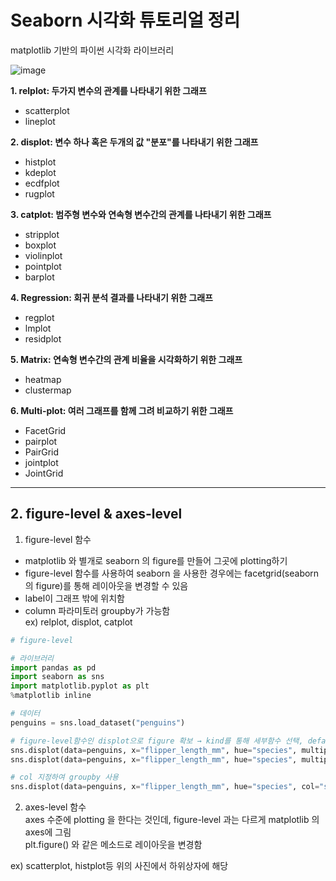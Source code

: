# Seaborn 시각화 튜토리얼 정리
matplotlib 기반의 파이썬 시각화 라이브러리

![image](https://user-images.githubusercontent.com/94737255/218521242-eda45bd8-80e4-4b92-9715-aa954ac50cb9.png)

**1. relplot: 두가지 변수의 관계를 나타내기 위한 그래프**
- scatterplot
- lineplot

**2. displot: 변수 하나 혹은 두개의 값 "분포"를 나타내기 위한 그래프**
- histplot
- kdeplot
- ecdfplot
- rugplot

**3. catplot: 범주형 변수와 연속형 변수간의 관계를 나타내기 위한 그래프**
- stripplot
- boxplot
- violinplot
- pointplot
- barplot

**4. Regression: 회귀 분석 결과를 나타내기 위한 그래프**
- regplot
- lmplot
- residplot

**5. Matrix: 연속형 변수간의 관계 비율을 시각화하기 위한 그래프**
- heatmap
- clustermap

**6. Multi-plot: 여러 그래프를 함께 그려 비교하기 위한 그래프**
- FacetGrid
- pairplot
- PairGrid
- jointplot
- JointGrid

*****
## 2. figure-level & axes-level

1. figure-level 함수  
- matplotlib 와 별개로 seaborn 의 figure를 만들어 그곳에 plotting하기  
- figure-level 함수를 사용하여 seaborn 을 사용한 경우에는 facetgrid(seaborn의 figure)를 통해 레이아웃을 변경할 수 있음  
- label이 그래프 밖에 위치함
- column 파라미토러 groupby가 가능함  
ex) relplot, displot, catplot  

```python
# figure-level

# 라이브러리
import pandas as pd
import seaborn as sns
import matplotlib.pyplot as plt
%matplotlib inline

# 데이터
penguins = sns.load_dataset("penguins")

# figure-level함수인 displot으로 figure 확보 → kind를 통해 세부함수 선택, default값은 histplot
sns.displot(data=penguins, x="flipper_length_mm", hue="species", multiple="stack")
sns.displot(data=penguins, x="flipper_length_mm", hue="species", multiple="stack", kind="kde") 

# col 지정하여 groupby 사용
sns.displot(data=penguins, x="flipper_length_mm", hue="species", col="species", kind="kde")

```


2. axes-level 함수  
axes 수준에 plotting 을 한다는 것인데, figure-level 과는 다르게 matplotlib 의 axes에 그림  
plt.figure() 와 같은 메소드로 레이아웃을 변경함  

ex) scatterplot, histplot등 위의 사진에서 하위상자에 해당



